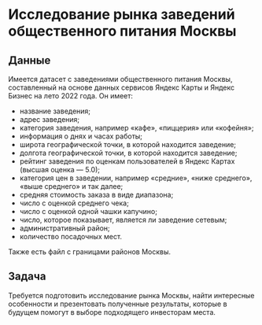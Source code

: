# Исследование рынка заведений общественного питания Москвы
## Данные
Имеется датасет с заведениями общественного питания Москвы, составленный на основе данных сервисов Яндекс Карты и Яндекс Бизнес на лето 2022 года. Он имеет:

- название заведения;
- адрес заведения;
- категория заведения, например «кафе», «пиццерия» или «кофейня»;
- информация о днях и часах работы;
- широта географической точки, в которой находится заведение;
- долгота географической точки, в которой находится заведение;
- рейтинг заведения по оценкам пользователей в Яндекс Картах (высшая оценка — 5.0);
- категория цен в заведении, например «средние», «ниже среднего», «выше среднего» и так далее;
- средняя стоимость заказа в виде диапазона;
- число с оценкой среднего чека;
- число с оценкой одной чашки капучино;
- число, которое показывает, является ли заведение сетевым;
- административный район;
- количество посадочных мест.
  
Также есть файл с границами районов Москвы.
## Задача
Требуется подготовить исследование рынка Москвы, найти интересные особенности и презентовать полученные результаты, которые в будущем помогут в выборе подходящего инвесторам места.
